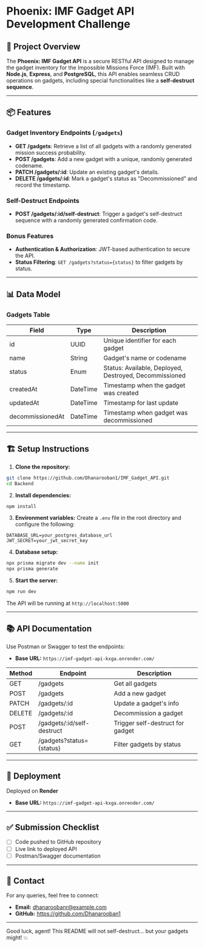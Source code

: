 # Phoenix: IMF Gadget API Development Challenge

## 🚀 Project Overview
The **Phoenix: IMF Gadget API** is a secure RESTful API designed to manage the gadget inventory for the Impossible Missions Force (IMF). Built with **Node.js**, **Express**, and **PostgreSQL**, this API enables seamless CRUD operations on gadgets, including special functionalities like a **self-destruct sequence**.

---

## 📦 Features

### Gadget Inventory Endpoints (`/gadgets`)
- **GET /gadgets**: Retrieve a list of all gadgets with a randomly generated mission success probability.
- **POST /gadgets**: Add a new gadget with a unique, randomly generated codename.
- **PATCH /gadgets/:id**: Update an existing gadget's details.
- **DELETE /gadgets/:id**: Mark a gadget's status as "Decommissioned" and record the timestamp.

### Self-Destruct Endpoints
- **POST /gadgets/:id/self-destruct**: Trigger a gadget's self-destruct sequence with a randomly generated confirmation code.

### Bonus Features
- **Authentication & Authorization**: JWT-based authentication to secure the API.
- **Status Filtering**: `GET /gadgets?status={status}` to filter gadgets by status.

---

## 📊 Data Model

### Gadgets Table
| Field   | Type    | Description                                |
|---------|---------|--------------------------------------------|
| id      | UUID    | Unique identifier for each gadget          |
| name    | String  | Gadget's name or codename                  |
| status  | Enum    | Status: Available, Deployed, Destroyed, Decommissioned |
| createdAt | DateTime | Timestamp when the gadget was created      |
| updatedAt | DateTime | Timestamp for last update                  |
| decommissionedAt | DateTime | Timestamp when gadget was decommissioned |

---

## 🏗️ Setup Instructions

1. **Clone the repository:**
```bash
git clone https://github.com/Dhanarooban1/IMF_Gadget_API.git
cd Backend
```

2. **Install dependencies:**
```bash
npm install
```

3. **Environment variables:**
Create a `.env` file in the root directory and configure the following:
```plaintext
DATABASE_URL=your_postgres_database_url
JWT_SECRET=your_jwt_secret_key
```

4. **Database setup:**
```bash
npx prisma migrate dev --name init
npx prisma generate
```

5. **Start the server:**
```bash
npm run dev
```

The API will be running at `http://localhost:5000`

---

## 📚 API Documentation

Use Postman or Swagger to test the endpoints:
- **Base URL:** `https://imf-gadget-api-kxga.onrender.com/`

| Method | Endpoint                            | Description                      |
|-------|-------------------------------------|----------------------------------|
| GET   | /gadgets                           | Get all gadgets                  |
| POST  | /gadgets                           | Add a new gadget                 |
| PATCH | /gadgets/:id                       | Update a gadget's info           |
| DELETE| /gadgets/:id                       | Decommission a gadget            |
| POST  | /gadgets/:id/self-destruct         | Trigger self-destruct for gadget |
| GET   | /gadgets?status={status}           | Filter gadgets by status         |

---

## 🚀 Deployment

Deployed on **Render** 

- **Base URL:** `https://imf-gadget-api-kxga.onrender.com/`

---

## ✅ Submission Checklist

- [ ] Code pushed to GitHub repository
- [ ] Live link to deployed API
- [ ] Postman/Swagger documentation

---

## 📧 Contact

For any queries, feel free to connect:
- **Email:** dhanaroobanr@example.com
- **GitHub:** https://github.com/Dhanarooban1

---

Good luck, agent! This README will not self-destruct... but your gadgets might! 💥

